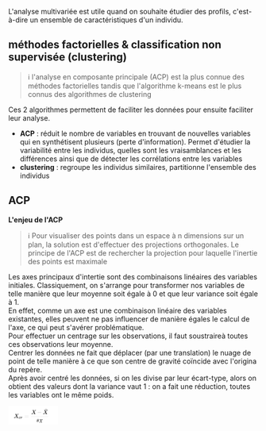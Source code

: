 L'analyse multivariée est utile quand on souhaite étudier des profils, c'est-à-dire un ensemble de caractéristiques d'un individu.

## méthodes factorielles & classification non supervisée (clustering)

>:information_source: l'analyse en composante principale (ACP) est la plus connue des méthodes factorielles tandis que l'algorithme k-means est le plus connus des algorithmes de clustering

Ces 2 algorithmes permettent de faciliter les données pour ensuite faciliter leur analyse.

- **ACP** : réduit le nombre de variables en trouvant de nouvelles variables qui en synthétisent plusieurs (perte d'information). 
Permet d'étudier la variabilité entre les individus, quelles sont les vraisamblances et les différences ainsi que de détecter les corrélations entre les variables
- **clustering** : regroupe les individus similaires, partitionne l'ensemble des individus


## ACP

**L'enjeu de l'ACP**

>:information_source: Pour visualiser des points dans un espace à n dimensions sur un plan, la solution est d'effectuer des projections orthogonales. Le principe de l'ACP est de rechercher la projection pour laquelle l'inertie des points est maximale

Les axes principaux d'intertie sont des combinaisons linéaires des variables initiales.
Classiquement, on s'arrange pour transformer nos variables de telle manière que leur moyenne soit égale à 0 et que leur variance soit égale à 1.  
En effet, comme un axe est une combinaison linéaire des variables existantes, elles peuvent ne pas influencer de manière égales le calcul de l'axe, ce qui peut s'avérer problématique.  
Pour effectuer un centrage sur les observations, il faut soustraireà toutes ces observations leur moyenne.  
Centrer les données ne fait que déplacer (par une translation) le nuage de point de telle manière à ce que son centre de gravité coïncide avec l'origina du repère.  
Après avoir centré les données, si on les divise par leur écart-type, alors on obtient des valeurs dont la variance vaut 1 : on a fait une réduction, toutes les variables ont le même poids.

<img src='./.github/centrage_reduction.PNG' alt='centrage et réduction' width=100/>


